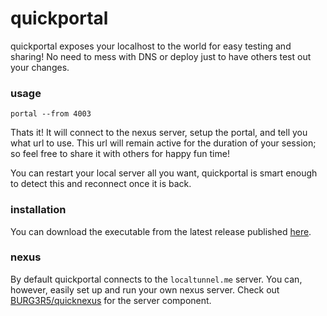 <!-- deno-fmt-ignore-file -->

# quickportal

quickportal exposes your localhost to the world for easy testing and sharing! No need to mess with DNS or deploy just to have others test out your changes.

### usage

```shells script
portal --from 4003
```

Thats it! It will connect to the nexus server, setup the portal, and tell you what url to use. This url will remain active for the duration of your session; so feel free to share it with others for happy fun time!

You can restart your local server all you want, quickportal is smart enough to detect this and reconnect once it is back.

### installation

You can download the executable from the latest release published [here](https://github.com/BURG3R5/quickportal/releases).

### nexus

By default quickportal connects to the `localtunnel.me` server. You can, however, easily set up and run your own nexus server. Check out [BURG3R5/quicknexus](https://github.com/BURG3R5/quicknexus) for the server component.